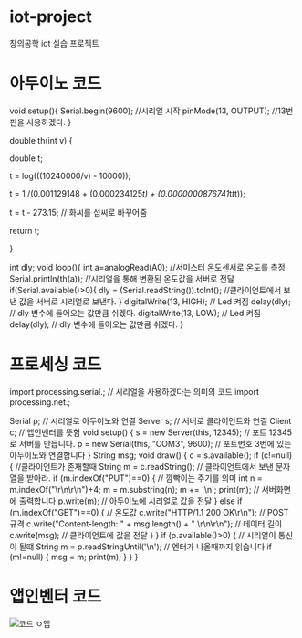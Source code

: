 # iot-project
창의공학 iot 실습 프로젝트

# 아두이노 코드
void setup(){ 
Serial.begin(9600); //시리얼 시작 
pinMode(13, OUTPUT); //13번 핀을 사용하겠다.
}

double th(int v) {

double t;

t = log(((10240000/v) - 10000));

t = 1 /(0.001129148 + (0.000234125*t) + (0.0000000876741*t*t*t));

t = t - 273.15; // 화씨를 섭씨로 바꾸어줌

return t;

}

int dly;
void loop(){
int a=analogRead(A0); //서미스터 온도센서로 온도를 측정
Serial.println(th(a));  //시리얼을 통해 변환된 온도값을 서버로 전달
if(Serial.available()>0){
  dly = (Serial.readString()).toInt(); //클라이언트에서 보낸 값을 서버로 시리얼로 보낸다. 
}
digitalWrite(13, HIGH); // Led 켜짐
delay(dly); // dly 변수에 들어오는 값만큼 쉬겠다.
digitalWrite(13, LOW); // Led 켜짐
delay(dly); // dly 변수에 들어오는 값만큼 쉬겠다.
}
# 프로세싱 코드
import processing.serial.; // 시리얼을 사용하겠다는 의미의 코드
import processing.net.;

Serial p; // 시리얼로 아두이노와 연결
Server s; // 서버로 클라이언트와 연결
Client c; // 앱인벤터를 뜻함
void setup() {
s = new Server(this, 12345); // 포트 12345로 서버를 만듭니다.
p = new Serial(this, "COM3", 9600); // 포트번호 3번에 있는 아두이노와 연결합니다
}
String msg;
void draw() {
c = s.available();
if (c!=null) { //클라이언트가 존재할때
String m = c.readString(); // 클라이언트에서 보낸 문자열을 받아라.
if (m.indexOf("PUT")==0) { // 깜빡이는 주기를 의미
int n = m.indexOf("\r\n\r\n")+4;
m = m.substring(n);
m += '\n';
print(m); // 서버화면에 출력합니다
p.write(m); // 아두이노에 시리얼로 값을 전달
}
else if (m.indexOf("GET")==0) { // 온도값
c.write("HTTP/1.1 200 OK\r\n"); // POST 규격
c.write("Content-length: " + msg.length() + " \r\n\r\n"); // 데이터 길이
c.write(msg); // 클라이언트에 값을 전달
}
}
if (p.available()>0) { // 시리얼이 통신이 될떄
String m = p.readStringUntil('\n'); // 엔터가 나올때까지 읽습니다
if (m!=null) {
msg = m;
print(m);
}
}
}

# 앱인벤터 코드


![코드 ㅇ앱](https://user-images.githubusercontent.com/75311640/205496759-4929d34e-4c9a-423c-857f-70325abd45fa.PNG)


